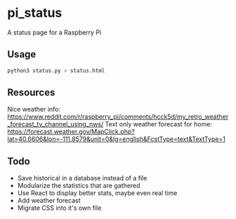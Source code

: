 # pi_status

A status page for a Raspberry Pi

## Usage

```bash
python3 status.py > status.html
```

## Resources

Nice weather info:
<https://www.reddit.com/r/raspberry_pi/comments/hcck5d/my_retro_weather_forecast_tv_channel_using_nws/>
Text only weather forecast for home:
<https://forecast.weather.gov/MapClick.php?lat=40.6606&lon=-111.8579&unit=0&lg=english&FcstType=text&TextType=1>

## Todo

- Save historical in a database instead of a file
- Modularize the statistics that are gathered
- Use React to display better stats, maybe even real time
- Add weather forecast
- Migrate CSS into it's own file
